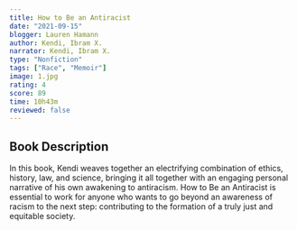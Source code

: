 ```yaml
---
title: How to Be an Antiracist
date: "2021-09-15"
blogger: Lauren Hamann
author: Kendi, Ibram X.
narrator: Kendi, Ibram X.
type: "Nonfiction"
tags: ["Race", "Memoir"]
image: 1.jpg
rating: 4
score: 89
time: 10h43m
reviewed: false
---
```


## Book Description

In this book, Kendi weaves together an electrifying combination of ethics, history, law, and science, bringing it all together with an engaging personal narrative of his own awakening to antiracism. How to Be an Antiracist is essential to work for anyone who wants to go beyond an awareness of racism to the next step: contributing to the formation of a truly just and equitable society.
